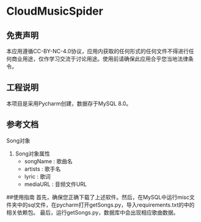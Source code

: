 # **CloudMusicSpider**
## 免责声明
本应用遵循CC-BY-NC-4.0协议，应用内获取的任何形式的任何文件不得进行任何商业用途，仅作学习交流于讨论用途。使用前请确保此应用合乎您当地法律条令。
## 工程说明
本项目是采用Pycharm创建，数据存于MySQL 8.0。
## 参考文档
Song对象
1. Song对象属性
    + songName : 歌曲名
    + artists : 歌手名
    + lyric : 歌词
    + mediaURL : 音频文件URL    

##使用指南
首先，确保您正确下载了上述软件。然后，在MySQL中运行misc文件夹中的sql文件，在pycharm打开getSongs.py，导入requirements.txt的中的相关依赖包。
最后，运行getSongs.py，数据库中会出现相应歌曲数据。